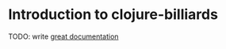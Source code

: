 # Introduction to clojure-billiards

TODO: write [great documentation](http://jacobian.org/writing/great-documentation/what-to-write/)
